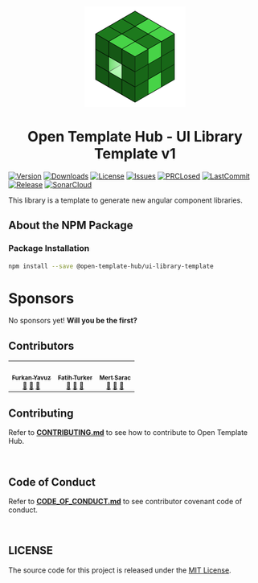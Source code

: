 <p align="center">
   <a href="https://opentemplatehub.com">
    <img src="https://raw.githubusercontent.com/open-template-hub/open-template-hub.github.io/master/assets/logo/brand-logo.png" alt="Logo" width=200>
  </a>
</p>

<h1 align="center">
Open Template Hub - UI Library Template v1
</h1>

[![Version](https://img.shields.io/npm/v/@open-template-hub/template?color=CB3837&style=for-the-badge&logo=npm)](https://www.npmjs.com/package/@open-template-hub/template)
[![Downloads](https://img.shields.io/npm/dt/@open-template-hub/template?color=CB3837&logo=npm&style=for-the-badge)](https://www.npmjs.com/package/@open-template-hub/template)
[![License](https://img.shields.io/github/license/open-template-hub/template?color=43b043&style=for-the-badge)](LICENSE)
[![Issues](https://img.shields.io/github/issues/open-template-hub/template?color=43b043&style=for-the-badge)](https://github.com/open-template-hub/template/issues)
[![PRCLosed](https://img.shields.io/github/issues-pr-closed-raw/open-template-hub/template?color=43b043&style=for-the-badge)](https://github.com/open-template-hub/template/pulls?q=is%3Apr+is%3Aclosed)
[![LastCommit](https://img.shields.io/github/last-commit/open-template-hub/template?color=43b043&style=for-the-badge)](https://github.com/open-template-hub/template/commits/master)
[![Release](https://img.shields.io/github/release/open-template-hub/template?include_prereleases&color=43b043&style=for-the-badge)](https://github.com/open-template-hub/template/releases)
[![SonarCloud](https://img.shields.io/sonar/quality_gate/open-template-hub_template?server=https%3A%2F%2Fsonarcloud.io&label=Sonar%20Cloud&style=for-the-badge&logo=sonarcloud)](https://sonarcloud.io/dashboard?id=open-template-hub_template)

This library is a template to generate new angular component libraries.

## About the NPM Package

### Package Installation

```sh
npm install --save @open-template-hub/ui-library-template
```

# Sponsors

No sponsors yet! **Will you be the first?**

## Contributors

<!-- ALL-CONTRIBUTORS-LIST:START - Do not remove or modify this section -->
<!-- prettier-ignore-start -->
<!-- markdownlint-disable -->
<table>
  <tr>
    <td align="center"><a href="https://github.com/furknyavuz"><img src="https://avatars0.githubusercontent.com/u/2248168?s=460&u=435ef6ade0785a7a135ce56cae751fb3ade1d126&v=4" width="100px;" alt=""/><br /><sub><b>Furkan Yavuz</b></sub></a><br /><a href="https://github.com/open-template-hub/template/issues/created_by/furknyavuz" title="Answering Questions">💬</a> <a href="https://github.com/open-template-hub/template/commits?author=furknyavuz" title="Documentation">📖</a> <a href="https://github.com/open-template-hub/template/pulls?q=is%3Apr+reviewed-by%3Afurknyavuz" title="Reviewed Pull Requests">👀</a></td>
    <td align="center"><a href="https://github.com/fatihturker"><img src="https://avatars1.githubusercontent.com/u/2202179?s=460&u=261b1129e7106c067783cb022ab9999aad833bdc&v=4" width="100px;" alt=""/><br /><sub><b>Fatih Turker</b></sub></a><br /><a href="https://github.com/open-template-hub/template/issues/created_by/fatihturker" title="Answering Questions">💬</a> <a href="https://github.com/open-template-hub/template/commits?author=fatihturker" title="Documentation">📖</a> <a href="https://github.com/open-template-hub/template/pulls?q=is%3Apr+reviewed-by%3Afatihturker" title="Reviewed Pull Requests">👀</a></td>
    <td align="center"><a href="https://github.com/mertlsarac"><img src="https://avatars1.githubusercontent.com/u/38442589?s=400&u=aa3cda11724fc297a0bfa6beb35c9be81687cf3c&v=4" width="100px;" alt=""/><br /><sub><b>Mert Sarac</b></sub></a><br /><a href="https://github.com/open-template-hub/template/issues/created_by/mertlsarac" title="Answering Questions">💬</a> <a href="https://github.com/open-template-hub/template/commits?author=mertlsarac" title="Documentation">📖</a> <a href="https://github.com/open-template-hub/template/pulls?q=is%3Apr+reviewed-by%3Amertlsarac" title="Reviewed Pull Requests">👀</a></td>
  </tr>
</table>

<!-- markdownlint-enable -->
<!-- prettier-ignore-end -->

<!-- ALL-CONTRIBUTORS-LIST:END -->

## Contributing

Refer to **[CONTRIBUTING.md](https://github.com/open-template-hub/.github/blob/master/docs/CONTRIBUTING.md)** to see how to contribute to Open Template Hub.

<br/>

## Code of Conduct

Refer to **[CODE_OF_CONDUCT.md](https://github.com/open-template-hub/.github/blob/master/docs/CODE_OF_CONDUCT.md)** to see contributor covenant code of conduct.

<br/>

## LICENSE

The source code for this project is released under the [MIT License](LICENSE).
